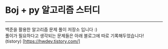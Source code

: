 # Boj + py 알고리즘 스터디
---

백준을 활용한 알고리즘 문제 풀이 저장소 입니다 :) <br />
풀이가 필요하다고 생각되는 문제들은 아래 블로그에 따로 기록해두었습니다! <br />
(tistory) [https://hwdev.tistory.com/]

